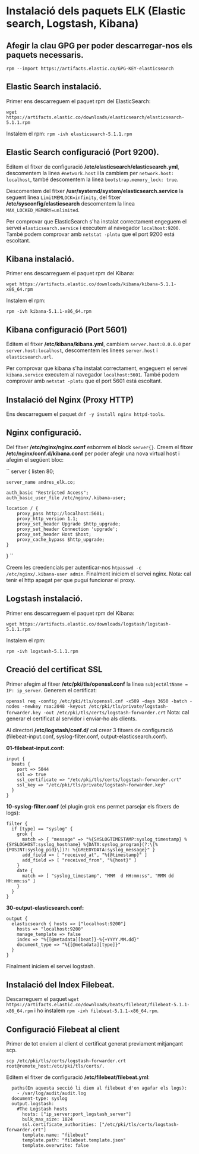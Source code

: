 # Instalació dels paquets ELK (Elastic search, Logstash, Kibana)

## Afegir la clau GPG per poder descarregar-nos els paquets necessaris.
``rpm --import https://artifacts.elastic.co/GPG-KEY-elasticsearch``

## Elastic Search instalació.
Primer ens descarreguem el paquet rpm del ElasticSearch:

``wget https://artifacts.elastic.co/downloads/elasticsearch/elasticsearch-5.1.1.rpm``

Instalem el rpm:
``rpm -ivh elasticsearch-5.1.1.rpm``

## Elastic Search configuració (Port 9200).
Editem el fitxer de configuració **/etc/elasticsearch/elasticsearch.yml**,
descomentem la linea ``#network.host`` i la cambiem per 
```network.host: localhost```, també descomentem la linea ``bootstrap.memory_lock: true``.

Descomentem del fitxer **/usr/systemd/system/elasticsearch.service** la seguent linea ``LimitMEMLOCK=infinity``,
del fitxer **/etc/sysconfig/elasticsearch** descomentem la linea ``MAX_LOCKED_MEMORY=unlimited``.

Per comprovar que ElasticSearch s'ha instalat correctament engeguem el servei ``elasticsearch.service`` i
executem al navegador ``localhost:9200``. També podem comprovar amb ``netstat -plntu`` que el port 9200 está escoltant. 

## Kibana instalació.
Primer ens descarreguem el paquet rpm del Kibana:

``wget https://artifacts.elastic.co/downloads/kibana/kibana-5.1.1-x86_64.rpm``

Instalem el rpm:

``rpm -ivh kibana-5.1.1-x86_64.rpm``

## Kibana configuració (Port 5601)
Editem el fitxer **/etc/kibana/kibana.yml**,
cambiem ``server.host:0.0.0.0`` per ``server.host:localhost``, descomentem les linees ``server.host`` i ``elasticsearch.url``.

Per comprovar que kibana s'ha instalat correctament, engeguem el servei ``kibana.service`` executem al navegador ``localhost:5601``.
També podem comprovar amb ``netstat -plntu`` que el port 5601 está escoltant.

## Instalació del Nginx (Proxy HTTP)
Ens descarreguem el paquet ``dnf -y install nginx httpd-tools``.

## Nginx configuració.
Del fitxer **/etc/nginx/nginx.conf** esborrem el block ``server{}``.
Creem el fitxer **/etc/nginx/conf.d/kibana.conf** per poder afegir una nova virtual host
i afegim el següent bloc:

``
server {
    listen 80;
 
    server_name andres_elk.co;
 
    auth_basic "Restricted Access";
    auth_basic_user_file /etc/nginx/.kibana-user;
 
    location / {
        proxy_pass http://localhost:5601;
        proxy_http_version 1.1;
        proxy_set_header Upgrade $http_upgrade;
        proxy_set_header Connection 'upgrade';
        proxy_set_header Host $host;
        proxy_cache_bypass $http_upgrade;
    }
}
``

Creem les creedencials per autenticar-nos ``htpasswd -c /etc/nginx/.kibana-user admin``.
Finalment iniciem el servei nginx. 
Nota: cal tenir el http apagat per que pugui funcionar el proxy.

## Logstash instalació.
Primer ens descarreguem el paquet rpm del Kibana:

``wget https://artifacts.elastic.co/downloads/logstash/logstash-5.1.1.rpm``

Instalem el rpm:

``rpm -ivh logstash-5.1.1.rpm``

## Creació del certificat SSL 
Primer afegim al fitxer **/etc/pki/tls/openssl.conf** la linea ``subjectAltName = IP: ip_server``.
Generem el certificat:

```openssl req -config /etc/pki/tls/openssl.cnf -x509 -days 3650 -batch -nodes -newkey rsa:2048 -keyout /etc/pki/tls/private/logstash-forwarder.key -out /etc/pki/tls/certs/logstash-forwarder.crt```
Nota: cal generar el certificat al servidor i enviar-ho als clients.

Al directori **/etc/logstash/conf.d/** cal crear 3 fitxers de configuració (filebeat-input.conf, syslog-filter.conf, output-elasticsearch.conf).

**01-filebeat-input.conf:**

```
input {
  beats {
    port => 5044
    ssl => true
    ssl_certificate => "/etc/pki/tls/certs/logstash-forwarder.crt"
    ssl_key => "/etc/pki/tls/private/logstash-forwarder.key"
  }
}
```

**10-syslog-filter.conf** (el plugin grok ens permet parsejar els fitxers de logs):

```
filter {
  if [type] == "syslog" {
    grok {
      match => { "message" => "%{SYSLOGTIMESTAMP:syslog_timestamp} %{SYSLOGHOST:syslog_hostname} %{DATA:syslog_program}(?:\[%{POSINT:syslog_pid}\])?: %{GREEDYDATA:syslog_message}" }
      add_field => [ "received_at", "%{@timestamp}" ]
      add_field => [ "received_from", "%{host}" ]
    }
    date {
      match => [ "syslog_timestamp", "MMM  d HH:mm:ss", "MMM dd HH:mm:ss" ]
    }
  }
}
```

**30-output-elasticsearch.conf:**

```
output {  
  elasticsearch { hosts => ["localhost:9200"]  
    hosts => "localhost:9200"  
    manage_template => false  
    index => "%{[@metadata][beat]}-%{+YYYY.MM.dd}"  
    document_type => "%{[@metadata][type]}"  
  }  
}
```

Finalment iniciem el servei logstash.


## Instalació del Index Filebeat.
Descarreguem el paquet ``wget https://artifacts.elastic.co/downloads/beats/filebeat/filebeat-5.1.1-x86_64.rpm`` i 
ho instalem ``rpm -ivh filebeat-5.1.1-x86_64.rpm``.

## Configuració Filebeat al client
Primer de tot enviem al client el certificat generat previament mitjançant scp.

```scp /etc/pki/tls/certs/logstash-forwarder.crt root@remote_host:/etc/pki/tls/certs/.```

Editem el fitxer de configuració **/etc/filebeat/filebeat.yml**:

```
  paths(En aquesta secció li diem al filebeat d'on agafar els logs):  
    - /var/log/audit/audit.log  
  document-type: syslog  
  output.logstash:  
    #The Logstash hosts  
      hosts: ["ip_server:port_logstash_server"]  
      bulk_max_size: 1024  
      ssl.certificate_authorities: ["/etc/pki/tls/certs/logstash-forwarder.crt"]  
      template.name: "filebeat"  
      template.path: "filebeat.template.json"  
      template.overwrite: false
```
